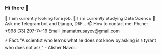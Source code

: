 ### Hi there 👋


🔭 I am currently looking for a job.
🌱 I am currently studying Data Science
💬 Ask me Telegram bot and Django, DRF...
📫 How to contact me:
      Phone: +998 (33) 297-74-19
      Email: jmamatmusayev@gmail.com

⚡ Fact: "A scientist who learns what he does not know by asking is a tyrant who does not ask," - Alisher Navoi.
